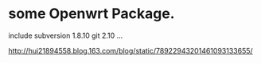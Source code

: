 some Openwrt Package. 
====

include subversion 1.8.10 git 2.10 ... 


http://hui21894558.blog.163.com/blog/static/78922943201461093133655/